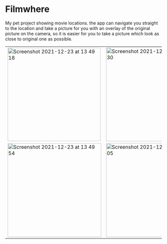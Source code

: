 
# Filmwhere
My pet project showing movie locations. the app can navigate you straight to the location and take a picture for you with an overlay of the original picture on the camera, so it is easier for you to take a picture which look as close to original one as possible.

| | | |
|-|-|-|
|<img width="299" alt="Screenshot 2021-12-23 at 13 49 18" src="https://user-images.githubusercontent.com/32448186/147253068-05d3d696-330e-4145-a3e3-cc3a2ee4b0d3.png">|<img width="301" alt="Screenshot 2021-12-23 at 13 49 30" src="https://user-images.githubusercontent.com/32448186/147253112-01011f6b-d467-49c5-a752-989d72377544.png">|<img width="301" alt="Screenshot 2021-12-23 at 13 49 41" src="https://user-images.githubusercontent.com/32448186/147253128-4c8c5a96-f04e-4168-9254-3805c5939468.png">|
|<img width="301" alt="Screenshot 2021-12-23 at 13 49 54" src="https://user-images.githubusercontent.com/32448186/147253252-228044e7-0d4a-4eb6-a0bb-922e1263bd45.png">|<img width="301" alt="Screenshot 2021-12-23 at 13 50 05" src="https://user-images.githubusercontent.com/32448186/147253269-3250a297-638d-4582-b9c5-9bfebc4c4aea.png">||
